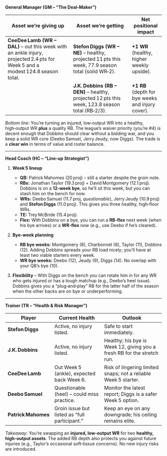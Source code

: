 **General Manager (GM – “The Deal‑Maker”)**

| Asset we’re giving up | Asset we’re getting | Net positional impact |
|-----------------------|---------------------|-----------------------|
| **CeeDee Lamb (WR – DAL)** – out this week with an ankle injury, projected 2.4 pts for Week 5 and a modest 124.8 season total. | **Stefon Diggs (WR – NE)** – healthy, projected 11 pts this week, 77.9 season total (solid WR‑2). | **+1 WR** (healthy, higher weekly upside). |
|                       | **J.K. Dobbins (RB – DEN)** – healthy, projected 12 pts this week, 123.8 season total (RB‑2/3). | **+1 RB** (depth for bye weeks and injury cover). |

*Bottom line:* You’re turning an injured, low‑output WR into a healthy, high‑output WR **plus** a quality RB. The league’s waiver priority (you’re #4) is decent enough that Dobbins should clear without a bidding war, and you keep a solid WR core (Deebo Samuel, Jerry Jeudy, now Diggs). The trade is a **clear win** in terms of value and roster balance.

---

**Head Coach (HC – “Line‑up Strategist”)**

1. **Week 5 lineup**
   * **QB:** Patrick Mahomes (20 proj) – still a starter despite the groin note.
   * **RBs:** Jonathan Taylor (19.3 proj) + David Montgomery (12.1 proj). Dobbins is on a **12‑week bye**, so he’ll sit this week, but you can stash him on the bench for now.
   * **WRs:** Deebo Samuel (11.7 proj, *questionable*), Jerry Jeudy (10.9 proj) and **Stefon Diggs** (11.0 proj). This gives you three healthy, high‑floor WRs.
   * **TE:** Trey McBride (15.4 proj).
   * **Flex:** With Dobbins on a bye, you can run a **RB‑flex** next week (when his bye arrives) or a **WR‑flex** now (e.g., use Deebo if he’s cleared).

2. **Bye‑week planning**
   * **RB bye weeks:** Montgomery (8), Charbonnet (8), Taylor (11), Dobbins (12). Adding Dobbins spreads your RB load nicely; you’ll have at least two viable starters every week.
   * **WR bye weeks:** Deebo (12), Jeudy (9), Diggs (14). No overlap with your QB’s bye (10).

3. **Flexibility** – With Diggs on the bench you can rotate him in for any WR who gets injured or has a tough matchup (e.g., Deebo’s heel issue). Dobbins gives you a “plug‑and‑play” RB for the latter half of the season when the other backs are on bye or underperforming.

---

**Trainer (TR – “Health & Risk Manager”)**

| Player | Current Health | Outlook |
|--------|----------------|---------|
| **Stefon Diggs** | Active, no injury listed. | Safe to start immediately. |
| **J.K. Dobbins** | Active, no injury listed. | Healthy; his bye is Week 12, giving you a fresh RB for the stretch run. |
| **CeeDee Lamb** | Out Week 5 (ankle), expected back Week 6. | Risk of lingering limited snaps; not a reliable Week 5 starter. |
| **Deebo Samuel** | Questionable (heel) – could miss practice. | Monitor the latest report; Diggs is a safer Week 5 option. |
| **Patrick Mahomes** | Groin issue but listed as “full participant.” | Keep an eye on any downgrade; his ceiling remains elite. |

*Takeaway:* You’re swapping an **injured, low‑output WR** for two **healthy, high‑output assets**. The added RB depth also protects you against future injuries (e.g., Taylor’s occasional soft‑tissue concerns). No new injury risks are introduced.